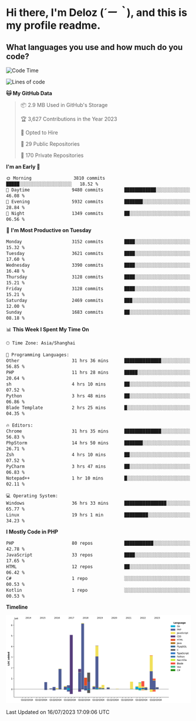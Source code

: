 # **Hi there, I'm Deloz (*´ー｀*), and this is my profile readme.**

## **What languages you use and how much do you code?**

<!--START_SECTION:waka-->
![Code Time](http://img.shields.io/badge/Code%20Time-1%2C923%20hrs%2015%20mins-blue)

![Lines of code](https://img.shields.io/badge/From%20Hello%20World%20I%27ve%20Written-31.3%20million%20lines%20of%20code-blue)

**🐱 My GitHub Data** 

> 📦 2.9 MB Used in GitHub's Storage 
 > 
> 🏆 3,627 Contributions in the Year 2023
 > 
> 💼 Opted to Hire
 > 
> 📜 29 Public Repositories 
 > 
> 🔑 170 Private Repositories 
 > 
**I'm an Early 🐤** 

```text
🌞 Morning                3810 commits        █████░░░░░░░░░░░░░░░░░░░░   18.52 % 
🌆 Daytime                9480 commits        ████████████░░░░░░░░░░░░░   46.08 % 
🌃 Evening                5932 commits        ███████░░░░░░░░░░░░░░░░░░   28.84 % 
🌙 Night                  1349 commits        ██░░░░░░░░░░░░░░░░░░░░░░░   06.56 % 
```
📅 **I'm Most Productive on Tuesday** 

```text
Monday                   3152 commits        ████░░░░░░░░░░░░░░░░░░░░░   15.32 % 
Tuesday                  3621 commits        ████░░░░░░░░░░░░░░░░░░░░░   17.60 % 
Wednesday                3390 commits        ████░░░░░░░░░░░░░░░░░░░░░   16.48 % 
Thursday                 3128 commits        ████░░░░░░░░░░░░░░░░░░░░░   15.21 % 
Friday                   3128 commits        ████░░░░░░░░░░░░░░░░░░░░░   15.21 % 
Saturday                 2469 commits        ███░░░░░░░░░░░░░░░░░░░░░░   12.00 % 
Sunday                   1683 commits        ██░░░░░░░░░░░░░░░░░░░░░░░   08.18 % 
```


📊 **This Week I Spent My Time On** 

```text
🕑︎ Time Zone: Asia/Shanghai

💬 Programming Languages: 
Other                    31 hrs 36 mins      ██████████████░░░░░░░░░░░   56.85 % 
PHP                      11 hrs 28 mins      █████░░░░░░░░░░░░░░░░░░░░   20.64 % 
sh                       4 hrs 10 mins       ██░░░░░░░░░░░░░░░░░░░░░░░   07.52 % 
Python                   3 hrs 48 mins       ██░░░░░░░░░░░░░░░░░░░░░░░   06.86 % 
Blade Template           2 hrs 25 mins       █░░░░░░░░░░░░░░░░░░░░░░░░   04.35 % 

🔥 Editors: 
Chrome                   31 hrs 35 mins      ██████████████░░░░░░░░░░░   56.83 % 
PhpStorm                 14 hrs 50 mins      ███████░░░░░░░░░░░░░░░░░░   26.71 % 
Zsh                      4 hrs 10 mins       ██░░░░░░░░░░░░░░░░░░░░░░░   07.52 % 
PyCharm                  3 hrs 47 mins       ██░░░░░░░░░░░░░░░░░░░░░░░   06.83 % 
Notepad++                1 hr 10 mins        █░░░░░░░░░░░░░░░░░░░░░░░░   02.11 % 

💻 Operating System: 
Windows                  36 hrs 33 mins      ████████████████░░░░░░░░░   65.77 % 
Linux                    19 hrs 1 min        █████████░░░░░░░░░░░░░░░░   34.23 % 
```

**I Mostly Code in PHP** 

```text
PHP                      80 repos            ███████████░░░░░░░░░░░░░░   42.78 % 
JavaScript               33 repos            ████░░░░░░░░░░░░░░░░░░░░░   17.65 % 
HTML                     12 repos            ██░░░░░░░░░░░░░░░░░░░░░░░   06.42 % 
C#                       1 repo              ░░░░░░░░░░░░░░░░░░░░░░░░░   00.53 % 
Kotlin                   1 repo              ░░░░░░░░░░░░░░░░░░░░░░░░░   00.53 % 
```



**Timeline**

![Lines of Code chart](https://raw.githubusercontent.com/deloz/deloz/main/assets/bar_graph.png)


 Last Updated on 16/07/2023 17:09:06 UTC
<!--END_SECTION:waka-->
